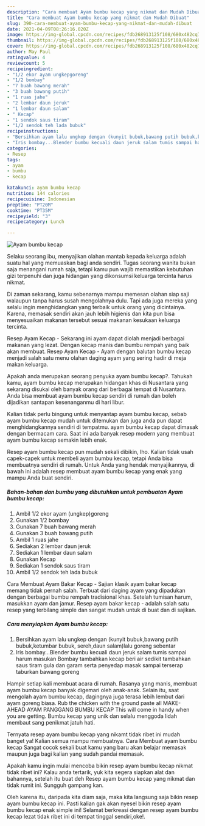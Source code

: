```yaml
---
description: "Cara membuat Ayam bumbu kecap yang nikmat dan Mudah Dibuat"
title: "Cara membuat Ayam bumbu kecap yang nikmat dan Mudah Dibuat"
slug: 390-cara-membuat-ayam-bumbu-kecap-yang-nikmat-dan-mudah-dibuat
date: 2021-04-09T08:26:16.020Z
image: https://img-global.cpcdn.com/recipes/fdb268913125f108/680x482cq70/ayam-bumbu-kecap-foto-resep-utama.jpg
thumbnail: https://img-global.cpcdn.com/recipes/fdb268913125f108/680x482cq70/ayam-bumbu-kecap-foto-resep-utama.jpg
cover: https://img-global.cpcdn.com/recipes/fdb268913125f108/680x482cq70/ayam-bumbu-kecap-foto-resep-utama.jpg
author: May Paul
ratingvalue: 4
reviewcount: 5
recipeingredient:
- "1/2 ekor ayam ungkepgoreng"
- "1/2 bombay"
- "7 buah bawang merah"
- "3 buah bawang putih"
- "1 ruas jahe"
- "2 lembar daun jeruk"
- "1 lembar daun salam"
- " Kecap"
- "1 sendok saus tiram"
- "1/2 sendok teh lada bubuk"
recipeinstructions:
- "Bersihkan ayam lalu ungkep dengan (kunyit bubuk,bawang putih bubuk,ketumbar bubuk, sereh,daun salam)lalu goreng sebentar"
- "Iris bombay...Blender bumbu kecuali daun jeruk salam tumis sampai harum masukan Bombay tambahkan kecap beri air sedikit tambahkan saus tiram gula dan garam serta penyedap masak sampai terserap taburkan bawang goreng"
categories:
- Resep
tags:
- ayam
- bumbu
- kecap

katakunci: ayam bumbu kecap 
nutrition: 144 calories
recipecuisine: Indonesian
preptime: "PT20M"
cooktime: "PT35M"
recipeyield: "3"
recipecategory: Lunch

---
```



![Ayam bumbu kecap](https://img-global.cpcdn.com/recipes/fdb268913125f108/680x482cq70/ayam-bumbu-kecap-foto-resep-utama.jpg)

Selaku seorang ibu, menyajikan olahan mantab kepada keluarga adalah suatu hal yang memuaskan bagi anda sendiri. Tugas seorang  wanita bukan saja menangani rumah saja, tetapi kamu pun wajib memastikan kebutuhan gizi terpenuhi dan juga hidangan yang dikonsumsi keluarga tercinta harus nikmat.

Di zaman  sekarang, kamu sebenarnya mampu memesan olahan siap saji walaupun tanpa harus susah mengolahnya dulu. Tapi ada juga mereka yang selalu ingin menghidangkan yang terbaik untuk orang yang dicintainya. Karena, memasak sendiri akan jauh lebih higienis dan kita pun bisa menyesuaikan makanan tersebut sesuai makanan kesukaan keluarga tercinta. 

Resep Ayam Kecap - Sekarang ini ayam dapat diolah menjadi berbagai makanan yang lezat. Dengan kecap manis dan bumbu rempah yang baik akan membuat. Resep Ayam Kecap - Ayam dengan balutan bumbu kecap menjadi salah satu menu olahan daging ayam yang sering hadir di meja makan keluarga.

Apakah anda merupakan seorang penyuka ayam bumbu kecap?. Tahukah kamu, ayam bumbu kecap merupakan hidangan khas di Nusantara yang sekarang disukai oleh banyak orang dari berbagai tempat di Nusantara. Anda bisa membuat ayam bumbu kecap sendiri di rumah dan boleh dijadikan santapan kesenanganmu di hari libur.

Kalian tidak perlu bingung untuk menyantap ayam bumbu kecap, sebab ayam bumbu kecap mudah untuk ditemukan dan juga anda pun dapat menghidangkannya sendiri di tempatmu. ayam bumbu kecap dapat dimasak dengan bermacam cara. Saat ini ada banyak resep modern yang membuat ayam bumbu kecap semakin lebih enak.

Resep ayam bumbu kecap pun mudah sekali dibikin, lho. Kalian tidak usah capek-capek untuk membeli ayam bumbu kecap, tetapi Anda bisa membuatnya sendiri di rumah. Untuk Anda yang hendak menyajikannya, di bawah ini adalah resep membuat ayam bumbu kecap yang enak yang mampu Anda buat sendiri.

<!--inarticleads1-->

##### Bahan-bahan dan bumbu yang dibutuhkan untuk pembuatan Ayam bumbu kecap:

1. Ambil 1/2 ekor ayam (ungkep)goreng
1. Gunakan 1/2 bombay
1. Gunakan 7 buah bawang merah
1. Gunakan 3 buah bawang putih
1. Ambil 1 ruas jahe
1. Sediakan 2 lembar daun jeruk
1. Sediakan 1 lembar daun salam
1. Gunakan  Kecap
1. Sediakan 1 sendok saus tiram
1. Ambil 1/2 sendok teh lada bubuk


Cara Membuat Ayam Bakar Kecap - Sajian klasik ayam bakar kecap memang tidak pernah salah. Terbuat dari daging ayam yang dipadukan dengan berbagai bumbu rempah tradisional khas. Setelah tumisan harum, masukkan ayam dan jamur. Resep ayam bakar kecap - adalah salah satu resep yang terbilang simple dan sangat mudah untuk di buat dan di sajikan. 

<!--inarticleads2-->

##### Cara menyiapkan Ayam bumbu kecap:

1. Bersihkan ayam lalu ungkep dengan (kunyit bubuk,bawang putih bubuk,ketumbar bubuk, sereh,daun salam)lalu goreng sebentar
1. Iris bombay...Blender bumbu kecuali daun jeruk salam tumis sampai harum masukan Bombay tambahkan kecap beri air sedikit tambahkan saus tiram gula dan garam serta penyedap masak sampai terserap taburkan bawang goreng


Hampir setiap kali membuat acara di rumah. Rasanya yang manis, membuat ayam bumbu kecap banyak digemari oleh anak-anak. Selain itu, saat mengolah ayam bumbu kecap, dagingnya juga terasa lebih lembut dari ayam goreng biasa. Rub the chicken with the ground paste all MAKE-AHEAD AYAM PANGGANG BUMBU KECAP This will come in handy when you are getting. Bumbu kecap yang unik dan selalu menggoda lidah membaut sang penikmat jatuh hati. 

Ternyata resep ayam bumbu kecap yang nikamt tidak ribet ini mudah banget ya! Kalian semua mampu membuatnya. Cara Membuat ayam bumbu kecap Sangat cocok sekali buat kamu yang baru akan belajar memasak maupun juga bagi kalian yang sudah pandai memasak.

Apakah kamu ingin mulai mencoba bikin resep ayam bumbu kecap nikmat tidak ribet ini? Kalau anda tertarik, yuk kita segera siapkan alat dan bahannya, setelah itu buat deh Resep ayam bumbu kecap yang nikmat dan tidak rumit ini. Sungguh gampang kan. 

Oleh karena itu, daripada kita diam saja, maka kita langsung saja bikin resep ayam bumbu kecap ini. Pasti kalian gak akan nyesel bikin resep ayam bumbu kecap enak simple ini! Selamat berkreasi dengan resep ayam bumbu kecap lezat tidak ribet ini di tempat tinggal sendiri,oke!.

